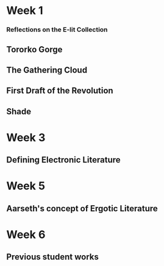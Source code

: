 # Week 1 
### Reflections on the E-lit Collection

## Tororko Gorge
## The Gathering Cloud 
## First Draft of the Revolution 
## Shade 


# Week 3
## Defining Electronic Literature


# Week 5 
## Aarseth's concept of Ergotic Literature

# Week 6 
## Previous student works
